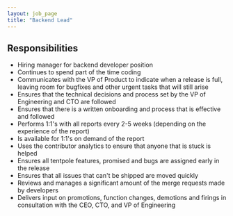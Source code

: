 ```yaml
---
layout: job_page
title: "Backend Lead"
---
```


## Responsibilities

* Hiring manager for backend developer position
* Continues to spend part of the time coding
* Communicates with the VP of Product to indicate when a release is full, leaving room for bugfixes and other urgent tasks that will still arise
* Ensures that the technical decisions and process set by the VP of Engineering and CTO are followed
* Ensures that there is a written onboarding and process that is effective and followed
* Performs 1:1's with all reports every 2-5 weeks (depending on the experience of the report)
* Is available for 1:1's on demand of the report
* Uses the contributor analytics to ensure that anyone that is stuck is helped
* Ensures all tentpole features, promised and bugs are assigned early in the release
* Ensures that all issues that can't be shipped are moved quickly
* Reviews and manages a significant amount of the merge requests made by developers
* Delivers input on promotions, function changes, demotions and firings in consultation with the CEO, CTO, and VP of Engineering
